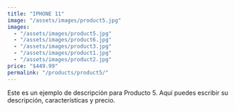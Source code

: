 ```yaml
---
title: "IPHONE 11"
image: "/assets/images/product5.jpg"
images:
  - "/assets/images/product5.jpg"
  - "/assets/images/product6.jpg"
  - "/assets/images/product3.jpg"
  - "/assets/images/product1.jpg"
  - "/assets/images/product2.jpg"
price: "$449.99"
permalink: "/products/product5/"
---
```


Este es un ejemplo de descripción para Producto 5.
Aquí puedes escribir su descripción, características y precio.
